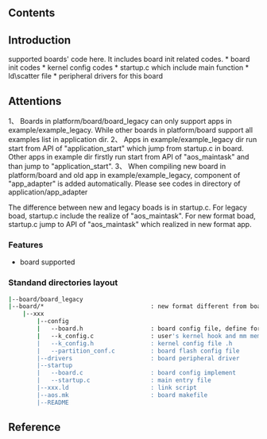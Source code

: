 ## Contents

## Introduction
supported boards' code here. It includes board init related codes.
    * board init codes
    * kernel config codes
    * startup.c which include main function
    * ld\scatter file
    * peripheral drivers for this board

## Attentions
1、 Boards in platform/board/board_legacy can only support apps in example/example_legacy.
While other boards in platform/board support all examples list in application dir.
2、 Apps in example/example_legacy dir run start from API of "application_start" which jump from startup.c in board.
Other apps in example dir firstly run start from API of "aos_maintask" and than jump to "application_start".
3、 When compiling new board in platform/board and old app in example/example_legacy, component of "app_adapter" is added automatically. Please see codes in directory of application/app_adapter

The difference between new and legacy boads is in startup.c.
For legacy boad, startup.c include the realize of "aos_maintask".
For new format boad, startup.c jump to API of "aos_maintask" which realized in new format app.

### Features
- board supported

### Standand directories layout
```sh
|--board/board_legacy
|--board/*								: new format different from board_legacy
    |--xxx
        |--config
        |   --board.h                   : board config file, define for user, such as uart port num             Y
        |   --k_config.c                : user's kernel hook and mm memory region define                        Y
        |   --k_config.h                : kernel config file .h                                                 Y
        |   --partition_conf.c          : board flash config file                                               N
        |--drivers                      : board peripheral driver                                               N
        |--startup
        |   --board.c                   : board config implement                                                Y
        |   --startup.c                 : main entry file                                                       Y
        |--xxx.ld                       : link script                                                           Y
        |--aos.mk                       : board makefile                                                        Y
        |--README
```

## Reference